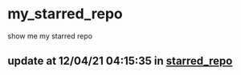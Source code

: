 # my_starred_repo
show me my starred repo

update at 12/04/21 04:15:35 in [starred_repo](./index.html)
---

